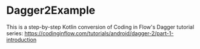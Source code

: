 # Dagger2Example

This is a step-by-step Kotlin conversion of Coding in Flow's Dagger tutorial series: 
https://codinginflow.com/tutorials/android/dagger-2/part-1-introduction
